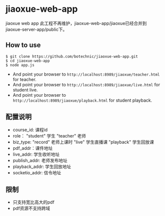 # jiaoxue-web-app

jiaoxue web app
此工程不再维护，jiaoxue-web-app/jiaoxue已经合并到jiaoxue-server-app/public下。

## How to use

```
$ git clone https://github.com/botechnic/jiaoxue-web-app.git
$ cd jiaoxue-web-app
$ node app.js
```

* And point your browser to `http://localhost:8989/jiaoxue/teacher.html` for teacher. 
* And point your browser to `http://localhost:8989/jiaoxue/live.html` for student live. 
* And point your browser to `http://localhost:8989/jiaoxue/playback.html` for student playback. 

## 配置说明
* course_id: 课程id
* role：
"student" 学生
"teacher" 老师
* biz_type:
"record" 老师上课时
"live" 学生直播课
"playback" 学生回放课
* pdf_addr：课件地址
* live_addr: 学生收听地址
* publish_addr: 老师发布地址
* playback_addr: 学生回放地址
* socketio_addr: 信令地址

## 限制
* 只支持宽比高大的pdf
* pdf资源不支持跨域
